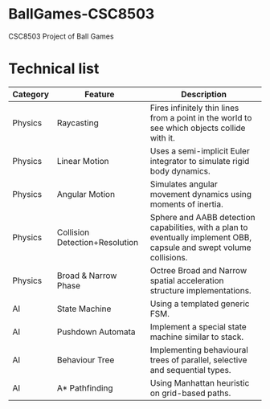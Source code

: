 # BallGames-CSC8503
CSC8503 Project of Ball Games
# Technical list
  
  
|Category                |Feature                          |Description                         |
|----------------|-------------------------------|-----------------------------|
|Physics          |Raycasting            |Fires infinitely thin lines from a point in the world to see which objects collide with it.            |
|Physics          |Linear Motion            |Uses a semi-implicit Euler integrator to simulate rigid body dynamics.            |
|Physics          |Angular Motion      |Simulates angular movement dynamics using moments of inertia. |
|Physics          |Collision Detection+Resolution      |Sphere and AABB detection capabilities, with a plan to eventually implement OBB, capsule and swept volume collisions. |
|Physics          |Broad & Narrow Phase      |Octree Broad and Narrow spatial acceleration structure implementations.  |
|AI          |State Machine      |Using a templated generic FSM. |
|AI          |Pushdown Automata      |Implement a special state machine similar to stack. |
|AI          |Behaviour Tree     |Implementing behavioural trees of parallel, selective and sequential types. |
|AI          |A* Pathfinding     |Using Manhattan heuristic on grid-based paths. |

